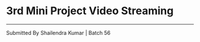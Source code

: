 # 3rd Mini Project Video Streaming
-----------------------------------------
Submitted By Shailendra Kumar | Batch 56

